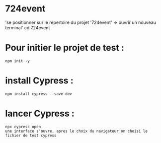 # 724event
   'se positionner sur le repertoire du projet '724event' => ouvrir un nouveau terminal'
    cd 724event
# Pour initier le projet de test :
    npm init -y
# install Cypress : 
    npm install cypress --save-dev
# lancer Cypress : 
    npx cypress open
    une interface s'ouvre, apres le choix du navigateur on choisi le fichier de test cypress



